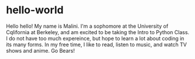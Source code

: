 # hello-world

Hello hello! My name is Malini. I'm a sophomore at the University of Cqlifornia at Berkeley, and am excited to be taking the Intro to Python Class. I do not have too much expereince, but hope to learn a lot about coding in its many forms. In my free time, I like to read, listen to music, and watch TV shows and anime. Go Bears!

